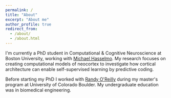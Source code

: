 ```yaml
---
permalink: /
title: "About"
excerpt: "About me"
author_profile: true
redirect_from: 
  - /about/
  - /about.html
---
```



I'm currently a PhD student in Computational & Cognitive Neuroscience at Boston University, working with [Michael Hasselmo](http://bu.edu/hasselmo). My research focuses on creating computational models of neocortex to investigate how cortical architecture can enable self-supervised learning by predictive coding.

Before starting my PhD I worked with [Randy O'Reilly](https://psychology.ucdavis.edu/people/oreilly) during my master's program at University of Colorado Boulder. My undergraduate education was in biomedical engineering. 
